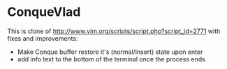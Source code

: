 ConqueVlad
==========

This is clone of http://www.vim.org/scripts/script.php?script_id=2771 with
fixes and improvements:

 - Make Conque buffer restore it's (normal/insert) state upon enter 
 - add info text to the bottom of the terminal once the process ends
